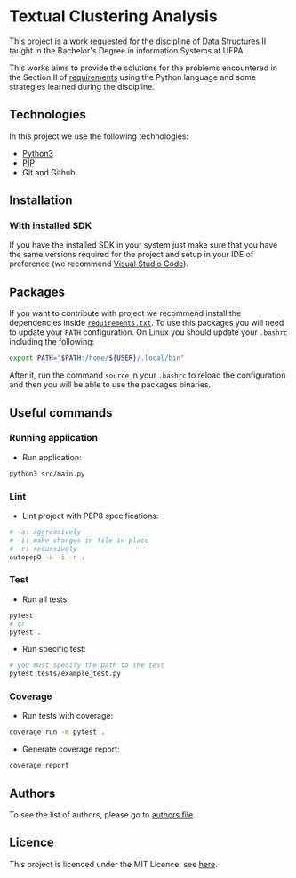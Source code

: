 # Textual Clustering Analysis

This project is a work requested for the discipline of Data Structures II taught in the Bachelor's Degree in information Systems at UFPA.

This works aims to provide the solutions for the problems encountered in the Section II of [requirements](src/assets/requirements.pdf) using the Python language and some strategies learned during the discipline.

## Technologies

In this project we use the following technologies:

- [Python3](https://www.python.org/)
- [PIP](https://pypi.org/project/pip/)
- Git and Github

## Installation

### With installed SDK

If you have the installed SDK in your system just make sure that you have the same versions required for the project and setup in your IDE of preference (we recommend [Visual Studio Code](https://code.visualstudio.com/)).

## Packages

If you want to contribute with project we recommend install the dependencies inside [`requirements.txt`](requirements.txt). To use this packages you will need to update your `PATH` configuration. On Linux you should update your `.bashrc` including the following:

```bash
export PATH="$PATH:/home/${USER}/.local/bin"
```

After it, run the command `source` in your `.bashrc` to reload the configuration and then you will be able to use the packages binaries.

## Useful commands

### Running application

- Run application:

```bash
python3 src/main.py
```

### Lint

- Lint project with PEP8 specifications:

```bash
# -a: aggressively
# -i: make changes in file in-place
# -r: recursively
autopep8 -a -i -r .
```

### Test

- Run all tests:

```bash
pytest
# or
pytest .
```

- Run specific test:

```bash
# you must specify the path to the test
pytest tests/example_test.py
```

### Coverage

- Run tests with coverage:

```bash
coverage run -m pytest .
```

- Generate coverage report:

```bash
coverage report
```

## Authors

To see the list of authors, please go to [authors file](AUTHORS.md).

## Licence

This project is licenced under the MIT Licence. see [here](LICENSE.md).
